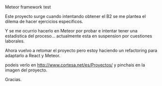 Meteor framework test

Este proyecto surge cuando intentando obtener el B2 se me plantea el dilema de hacer ejercicios especificos.

Y se me ocurrio hacerlo en Meteor por probar e intentar tener una estadistica del proceso... actualmente esta en suspension por cuestiones laborales.

Ahora vuelvo a retomar el proyecto pero estoy haciendo un refactoring para adaptarlo a React y Meteor.

podeis verlo en http://www.cortesa.net/es/Proyectos/ y pinchais en la imagen del proyecto.

Gracias.